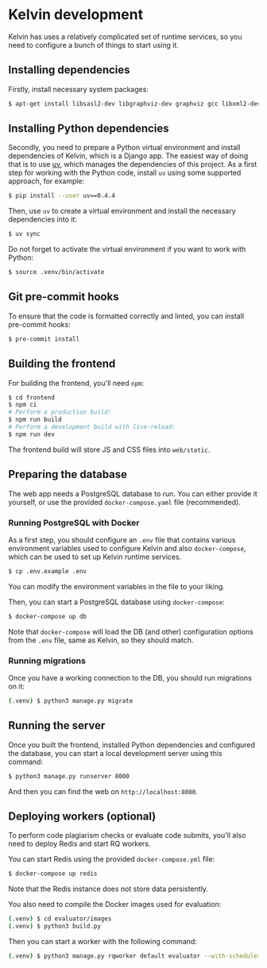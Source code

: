 # Kelvin development
Kelvin has uses a relatively complicated set of runtime services, so you need to configure a bunch
of things to start using it.


## Installing dependencies
Firstly, install necessary system packages:

```bash
$ apt-get install libsasl2-dev libgraphviz-dev graphviz gcc libxml2-dev libxslt1-dev libffi-dev libz-dev
```

## Installing Python dependencies
Secondly, you need to prepare a Python virtual environment and install dependencies of Kelvin, which is
a Django app. The easiest way of doing that is to use [uv](https://github.com/astral-sh/uv),
which manages the dependencies of this project. As a first step for working
with the Python code, install `uv` using some supported approach, for example:

```bash
$ pip install --user uv==0.4.4
```
Then, use `uv` to create a virtual environment and install the necessary dependencies into it:
```bash
$ uv sync
```

Do not forget to activate the virtual environment if you want to work with Python:
```bash
$ source .venv/bin/activate
```

## Git pre-commit hooks
To ensure that the code is formatted correctly and linted, you can install pre-commit hooks:
```bash
$ pre-commit install
```

## Building the frontend
For building the frontend, you'll need `npm`:
```bash
$ cd frontend
$ npm ci
# Perform a production build:
$ npm run build
# Perform a development build with live-reload:
$ npm run dev
```
The frontend build will store JS and CSS files into `web/static`.

## Preparing the database
The web app needs a PostgreSQL database to run. You can either provide it yourself, or use the provided `docker-compose.yaml`
file (recommended).

### Running PostgreSQL with Docker
As a first step, you should configure an `.env` file that contains various environment
variables used to configure Kelvin and also `docker-compose`, which can be used to set up Kelvin
runtime services.

```bash
$ cp .env.example .env
```

You can modify the environment variables in the file to your liking.

Then, you can start a PostgreSQL database using `docker-compose`:
```bash
$ docker-compose up db
```

Note that `docker-compose` will load the DB (and other) configuration options from the `.env` file, same as Kelvin, so they should match.

### Running migrations
Once you have a working connection to the DB, you should run migrations on it:
```bash
(.venv) $ python3 manage.py migrate
```

## Running the server
Once you built the frontend, installed Python dependencies and configured the database, you can start a local development server using this command:
```bash
$ python3 manage.py runserver 8000
```
And then you can find the web on `http://localhost:8000`.

## Deploying workers (optional)
To perform code plagiarism checks or evaluate code submits, you'll also need to deploy Redis and start RQ workers.

You can start Redis using the provided `docker-compose.yml` file:
```bash
$ docker-compose up redis
```
Note that the Redis instance does not store data persistently.

You also need to compile the Docker images used for evaluation:
```bash
(.venv) $ cd evaluator/images
(.venv) $ python3 build.py
```

Then you can start a worker with the following command:
```bash
(.venv) $ python3 manage.py rqworker default evaluator --with-scheduler
```
